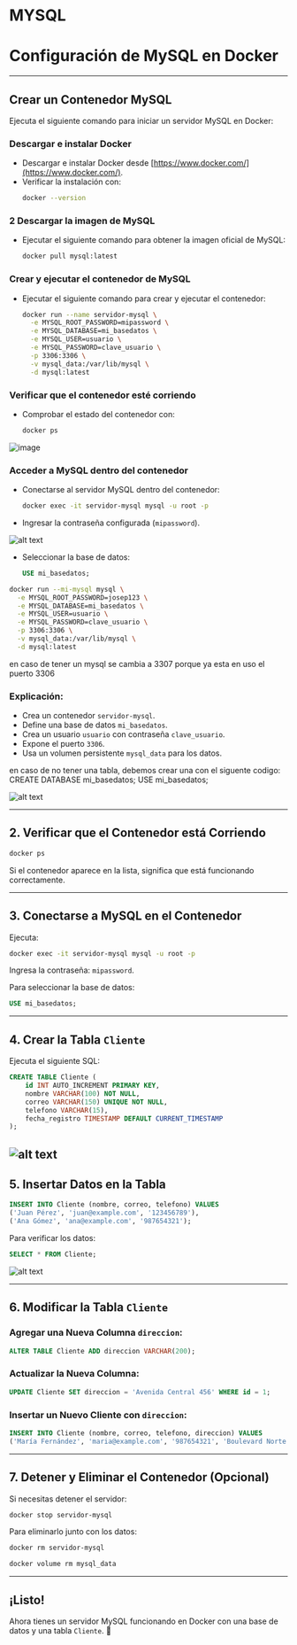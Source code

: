 # MYSQL
 
 #  Configuración de MySQL en Docker

---

##   Crear un Contenedor MySQL

Ejecuta el siguiente comando para iniciar un servidor MySQL en Docker:
###  Descargar e instalar Docker
- Descargar e instalar Docker desde [https://www.docker.com/](https://www.docker.com/).
- Verificar la instalación con:
  ```bash
  docker --version
  ```

### 2 Descargar la imagen de MySQL
- Ejecutar el siguiente comando para obtener la imagen oficial de MySQL:
  ```bash
  docker pull mysql:latest
  ```

###  Crear y ejecutar el contenedor de MySQL
- Ejecutar el siguiente comando para crear y ejecutar el contenedor:
  ```bash
  docker run --name servidor-mysql \
    -e MYSQL_ROOT_PASSWORD=mipassword \
    -e MYSQL_DATABASE=mi_basedatos \
    -e MYSQL_USER=usuario \
    -e MYSQL_PASSWORD=clave_usuario \
    -p 3306:3306 \
    -v mysql_data:/var/lib/mysql \
    -d mysql:latest
  ```

###  Verificar que el contenedor esté corriendo
- Comprobar el estado del contenedor con:
  ```bash
  docker ps
  ```
![image](https://github.com/user-attachments/assets/175b159f-5871-4b50-b4c4-16df4c4d391b)


###  Acceder a MySQL dentro del contenedor
- Conectarse al servidor MySQL dentro del contenedor:
  ```bash
  docker exec -it servidor-mysql mysql -u root -p
  ```
- Ingresar la contraseña configurada (`mipassword`).

![alt text](image-1.png)


- Seleccionar la base de datos:
  ```sql
  USE mi_basedatos;
  ```

```bash
docker run --mi-mysql mysql \
  -e MYSQL_ROOT_PASSWORD=josep123 \
  -e MYSQL_DATABASE=mi_basedatos \
  -e MYSQL_USER=usuario \
  -e MYSQL_PASSWORD=clave_usuario \
  -p 3306:3306 \
  -v mysql_data:/var/lib/mysql \
  -d mysql:latest
```
en caso de tener un mysql se cambia a 3307 porque ya esta en uso el puerto 3306

###  Explicación:
- Crea un contenedor `servidor-mysql`.
- Define una base de datos `mi_basedatos`.
- Crea un usuario `usuario` con contraseña `clave_usuario`.
- Expone el puerto `3306`.
- Usa un volumen persistente `mysql_data` para los datos.

en caso de no tener una tabla, debemos crear una con el siguente codigo:
CREATE DATABASE mi_basedatos;
USE mi_basedatos;

![alt text](image-2.png)

---

##  2. Verificar que el Contenedor está Corriendo

```bash
docker ps
```
Si el contenedor aparece en la lista, significa que está funcionando correctamente.

---

##  3. Conectarse a MySQL en el Contenedor

Ejecuta:

```bash
docker exec -it servidor-mysql mysql -u root -p
```

Ingresa la contraseña: `mipassword`.

Para seleccionar la base de datos:

```sql
USE mi_basedatos;
```

---

## 4. Crear la Tabla `Cliente`

Ejecuta el siguiente SQL:

```sql
CREATE TABLE Cliente (
    id INT AUTO_INCREMENT PRIMARY KEY,
    nombre VARCHAR(100) NOT NULL,
    correo VARCHAR(150) UNIQUE NOT NULL,
    telefono VARCHAR(15),
    fecha_registro TIMESTAMP DEFAULT CURRENT_TIMESTAMP
);
```

![alt text](image-3.png)
---

## 5. Insertar Datos en la Tabla

```sql
INSERT INTO Cliente (nombre, correo, telefono) VALUES 
('Juan Pérez', 'juan@example.com', '123456789'),
('Ana Gómez', 'ana@example.com', '987654321');
```

Para verificar los datos:

```sql
SELECT * FROM Cliente;
```

![alt text](image-4.png)

---

##  6. Modificar la Tabla `Cliente`

### Agregar una Nueva Columna `direccion`:
```sql
ALTER TABLE Cliente ADD direccion VARCHAR(200);
```

### Actualizar la Nueva Columna:
```sql
UPDATE Cliente SET direccion = 'Avenida Central 456' WHERE id = 1;
```

### Insertar un Nuevo Cliente con `direccion`:
```sql
INSERT INTO Cliente (nombre, correo, telefono, direccion) VALUES 
('María Fernández', 'maria@example.com', '987654321', 'Boulevard Norte 789');
```



---

##  7. Detener y Eliminar el Contenedor (Opcional)

Si necesitas detener el servidor:
```bash
docker stop servidor-mysql
```

Para eliminarlo junto con los datos:
```bash
docker rm servidor-mysql
```
```bash
docker volume rm mysql_data
```

---

##  ¡Listo!
Ahora tienes un servidor MySQL funcionando en Docker con una base de datos y una tabla `Cliente`. 🎉
